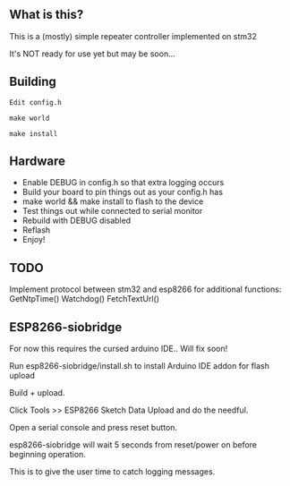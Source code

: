 What is this?
-------------

This is a (mostly) simple repeater controller implemented on stm32

It's NOT ready for use yet but may be soon...


Building
--------
	Edit config.h

	make world

	make install


Hardware
--------
* Enable DEBUG in config.h so that extra logging occurs
* Build your board to pin things out as your config.h has
* make world && make install to flash to the device
* Test things out while connected to serial monitor
* Rebuild with DEBUG disabled
* Reflash
* Enjoy!

TODO
----
Implement protocol between stm32 and esp8266 for additional functions:
	GetNtpTime()
	Watchdog()
	FetchTextUrl()




ESP8266-siobridge
-----------------
For now this requires the cursed arduino IDE.. Will fix soon!

Run esp8266-siobridge/install.sh to install Arduino IDE addon for flash upload

Build + upload.

Click Tools >> ESP8266 Sketch Data Upload and do the needful.

Open a serial console and press reset button.

esp8266-siobridge will wait 5 seconds from reset/power on before beginning
operation.

This is to give the user time to catch logging messages.
